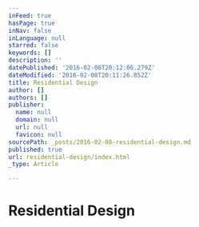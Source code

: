 ```yaml
---
inFeed: true
hasPage: true
inNav: false
inLanguage: null
starred: false
keywords: []
description: ''
datePublished: '2016-02-08T20:12:06.279Z'
dateModified: '2016-02-08T20:11:26.852Z'
title: Residential Design
author: []
authors: []
publisher:
  name: null
  domain: null
  url: null
  favicon: null
sourcePath: _posts/2016-02-08-residential-design.md
published: true
url: residential-design/index.html
_type: Article

---
```

# Residential Design